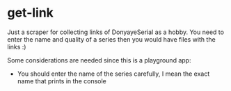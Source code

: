 # get-link

Just a scraper for collecting links of DonyayeSerial as a hobby.
You need to enter the name and quality of a series then you would have files with the links :)


Some considerations are needed since this is a playground app:
- You should enter the name of the series carefully, I mean the exact name that prints in the console

